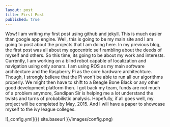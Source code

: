 ```yaml
---
layout: post
title: First Post
published: true
---
```


Wow! I am writing my first post using github and jekyll. This is much easier than google app engine. 
Well, this is going to be my main site and I am going to post about the projects that I am doing here.
In my previous blog, the first post was all about my egocentric self rambling about the deeds of myself and others.
So this time, its going to be about my work and interests.
Currently, I am working on a blind robot capable of localization and navigation using only sonars. I am using ROS as my main software architecture and the Raspberry Pi as the core hardware architechture. Though, I strongly believe that the Pi won't be able to run all our algorithms properly. We might then have to shift to a Beagle Bone Black or any other good development platform then.
I got back my team, funds are not much of a problem anymore, Sandipan Sir is helping me a lot understand the twists and turns of probabilistic analysis. Hopefully, if all goes well, my project will be completed by May, 2015. And I will have a paper to showcase myself to the ivy league colleges.

![_config.yml]({{ site.baseurl }}/images/config.png)


